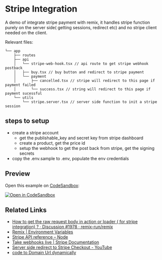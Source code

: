 # Stripe Integration

A demo of integrate stripe payment with remix, it handles stripe function purely on the server side( getting sessions, redirect etc) and no stripe client needed on the client.

Relevant files:

```
└── app
    ├── routes
    ├── api
    │   └── stripe-web-hook.tsx // api route to get stripe webhook postback
    │   ├── buy.tsx // buy button and redirect to stripe payment
    │   └── payment
    │       ├── cancelled.tsx // stripe will redirect to this page if payment failed
    │       └── success.tsx // string will redirect to this page if payment sucessful
    └── utils
        └── stripe.server.tsx // server side function to init a stripe session
```

## steps to setup

- create a stripe account
  - get the publishable_key and secret key from stripe dashboard
  - create a product, get the price id
  - setup the webhook to get the post back from stripe, get the signing secrets
- copy the .env.sample to .env, populate the env credentials

## Preview

Open this example on [CodeSandbox](https://codesandbox.com):

[![Open in CodeSandbox](https://codesandbox.io/static/img/play-codesandbox.svg)](https://codesandbox.io/s/github/remix-run/remix/tree/main/examples/stripe-integration)

## Related Links

- [How to get the raw request body in action or loader ( for stripe integration) ? · Discussion #1978 · remix-run/remix](https://github.com/remix-run/remix/discussions/1978)
- [Remix | Environment Variables](https://remix.run/docs/en/v1/guides/envvars)
- [Stripe API reference – Node](https://stripe.com/docs/api/authentication?lang=node)
- [Take webhooks live | Stripe Documentation](https://stripe.com/docs/webhooks/go-live)
- [Server side redirect to Stripe Checkout - YouTube](https://www.youtube.com/watch?v=WSki6n502mk)
- [code to Domain Url dynamically](https://github.com/kentcdodds/kentcdodds.com/blob/ebb36d82009685e14da3d4b5d0ce4d577ed09c63/app/utils/misc.tsx#L229-L237)
